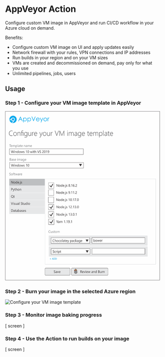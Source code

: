 # AppVeyor Action

Configure custom VM image in AppVeyor and run CI/CD workflow in your Azure cloud on demand.

Benefits:

* Configure custom VM image on UI and apply updates easily
* Network firewall with your rules, VPN connections and IP addresses
* Run builds in your region and on your VM sizes
* VMs are created and decommissioned on demand, pay only for what you use
* Unlimited pipelines, jobs, users

## Usage

### Step 1 - Configure your VM image template in AppVeyor

![Configure your VM image template](assets/img/github-action-step-1-configure-image-template.png)

### Step 2 - Burn your image in the selected Azure region

![Configure your VM image template](assets/img/github-action-step-2-configure-burn-image.png)

### Step 3 - Monitor image baking progress

[ screen ]

### Step 4 - Use the Action to run builds on your image

[ screen ]
